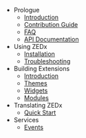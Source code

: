 - Prologue
    - [Introduction](/docs/{{version}}/introduction)
    - [Contribution Guide](/docs/{{version}}/contributions)
    - [FAQ](/docs/{{version}}/faq)
    - [API Documentation](/api/{{version}})
- Using ZEDx
    - [Installation](/docs/{{version}}/installation)
    - [Troubleshooting](/docs/{{version}}/troubleshooting)
- Building Extensions
    - [Introduction](/docs/{{version}}/extend)
    - [Themes](/docs/{{version}}/themes)
    - [Widgets](/docs/{{version}}/widgets)
    - [Modules](/docs/{{version}}/modules)
- Translating ZEDx
    - [Quick Start](/docs/{{version}}/translating)
- Services
    - [Events](/docs/{{version}}/events)
